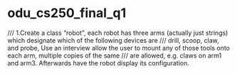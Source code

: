 # odu_cs250_final_q1

/// 1.Create a class “robot”, each robot has three arms (actually just strings) which designate which of the following devices are 
/// drill, scoop, claw, and probe, Use an interview allow the user to mount any of those tools onto each arm, multiple copies of the same
/// are allowed, e.g. claws on arm1 and arm3. Afterwards have the robot display its configuration.
